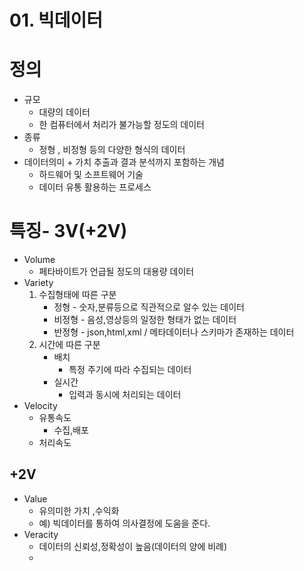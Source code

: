 # 01. 빅데이터

# 정의

- 규모
    - 대량의 데이터
    - 한 컴퓨터에서 처리가 불가능할 정도의 데이터
- 종류
    - 정형 , 비정형 등의 다양한 형식의 데이터
- 데이터의미 + 가치 추출과 결과 분석까지 포함하는 개념
    - 하드웨어 및 소프트웨어 기술
    - 데이터 유통 활용하는 프로세스

# 특징- 3V(+2V)

- Volume
    - 페타바이트가 언급될 정도의 대용량 데이터
- Variety
    1. 수집형태에 따른 구분
        - 정형 - 숫자,분류등으로 직관적으로 알수 있는 데이터
        - 비정형 - 음성,영상등의 일정한 형태가 없는 데이터
        - 반정형 - json,html,xml / 메타데이터나 스키마가 존재하는 데이터
    2. 시간에 따른 구분
        - 배치
            - 특정 주기에 따라 수집되는 데이터
        - 실시간
            - 입력과 동시에 처리되는 데이터
- Velocity
    - 유통속도
        - 수집,배포
    - 처리속도

## +2V

- Value
    - 유의미한 가치 ,수익화
    - 예) 빅데이터를 통하여 의사결정에 도움을 준다.
- Veracity
    - 데이터의 신뢰성,정확성이 높음(데이터의 양에 비례)
    -